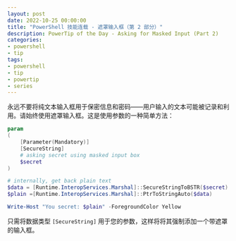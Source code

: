 ```yaml
---
layout: post
date: 2022-10-25 00:00:00
title: "PowerShell 技能连载 - 遮罩输入框（第 2 部分）"
description: PowerTip of the Day - Asking for Masked Input (Part 2)
categories:
- powershell
- tip
tags:
- powershell
- tip
- powertip
- series
---
```

永远不要将纯文本输入框用于保密信息和密码——用户输入的文本可能被记录和利用。请始终使用遮罩输入框。这是使用参数的一种简单方法：

```powershell
param
(
    [Parameter(Mandatory)]
    [SecureString]
    # asking secret using masked input box
    $secret
)

# internally, get back plain text
$data = [Runtime.InteropServices.Marshal]::SecureStringToBSTR($secret)
$plain =[Runtime.InteropServices.Marshal]::PtrToStringAuto($data)

Write-Host "You secret: $plain" -ForegroundColor Yellow
```

只需将数据类型 `[SecureString]` 用于您的参数，这样将将其强制添加一个带遮罩的输入框。

<!--本文国际来源：[Asking for Masked Input (Part 2)](https://community.idera.com/database-tools/powershell/powertips/b/tips/posts/asking-for-masked-input-part-2)-->

